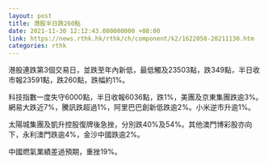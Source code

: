 ```yaml
---
layout: post
title: 港股半日跌260點
date: 2021-11-30 12:12:43.000000000 +08:00
link: https://news.rthk.hk/rthk/ch/component/k2/1622058-20211130.htm
categories: rthk
---
```


港股連跌第3個交易日，並跌至年內新低，最低觸及23503點，跌349點，半日收市報23591點，跌260點，跌幅約1%。

科技指數一度失守6000點，半日收報6036點，跌1%，美團及京東集團跌逾3%。網易大跌近7%，騰訊跌超過1%，阿里巴巴創新低跌逾2%。小米逆市升逾1%。

太陽城集團及凱升控股復牌後急挫，分別跌40%及54%。其他澳門博彩股亦向下，永利澳門跌逾4%，金沙中國跌逾2%。

中國燃氣業績差過預期，重挫19%。
